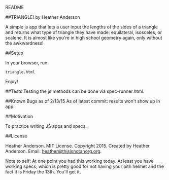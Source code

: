 README

##TRIANGLE!
by Heather Anderson

A simple js app that lets a user input the lengths of the sides of a triangle and returns what type of triangle they have made: equilateral, isosceles, or scalene. It is almost like you're in high school geometry again, only without the awkwardness!

##Setup

In your browser, run:

`triangle.html`

Enjoy!

##Tests
Testing the js methods can be done via spec-runner.html.

##Known Bugs as of 2/13/15
As of latest commit: results won't show up in app.

##Motivation

To practice writing JS apps and specs.

##License

Heather Anderson. MIT License. Copyright 2015. Created by Heather Anderson. Email: heather@thisisnotanorg.org.

Note to self: At one point you had this working today. At least you have working specs; which is pretty good for not having your pith helmet and the fact it is Friday the 13th. You'll get it.

